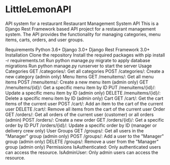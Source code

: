 # LittleLemonAPI
API system for a restaurant
Restaurant Management System API
This is a Django Rest Framework based API project for a restaurant management system. The API provides the functionality for managing categories, menu items, carts, orders, and user groups.

Requirements
Python 3.6+
Django 3.0+
Django Rest Framework 3.0+
Installation
Clone the repository
Install the required packages with pip install -r requirements.txt
Run python manage.py migrate to apply database migrations
Run python manage.py runserver to start the server
Usage
Categories
GET /categories/: Get all categories
POST /categories/: Create a new category (admin only)
Menu Items
GET /menuitems/: Get all menu items
POST /menuitems/: Create a new menu item (admin only)
GET /menuitems/{id}/: Get a specific menu item by ID
PUT /menuitems/{id}/: Update a specific menu item by ID (admin only)
DELETE /menuitems/{id}/: Delete a specific menu item by ID (admin only)
Cart
GET /cart/: Get the cart items of the current user
POST /cart/: Add an item to the cart of the current user
DELETE /cart/: Remove all items from the cart of the current user
Order
GET /orders/: Get all orders of the current user (customer) or all orders (admin)
POST /orders/: Create a new order
GET /orders/{id}/: Get a specific order by ID
PUT /orders/{id}/: Update a specific order by ID (manager or delivery crew only)
User Groups
GET /groups/: Get all users in the "Manager" group (admin only)
POST /groups/: Add a user to the "Manager" group (admin only)
DELETE /groups/: Remove a user from the "Manager" group (admin only)
Permissions
IsAuthenticated: Only authenticated users can access the resource.
IsAdminUser: Only admin users can access the resource.
